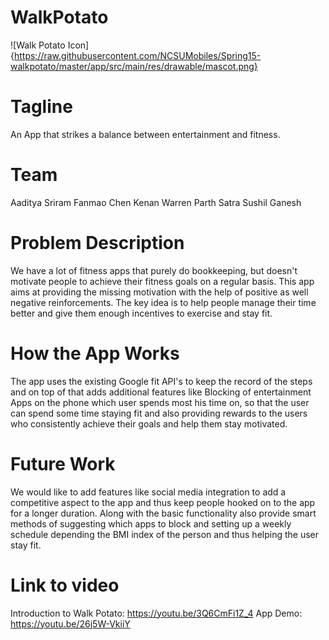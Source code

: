 # WalkPotato

![Walk Potato Icon] {https://raw.githubusercontent.com/NCSUMobiles/Spring15-walkpotato/master/app/src/main/res/drawable/mascot.png}

# Tagline
An App that strikes a balance between entertainment and fitness.

# Team 
Aaditya Sriram
Fanmao Chen 
Kenan Warren
Parth Satra
Sushil Ganesh

# Problem Description
We have a lot of fitness apps that purely do bookkeeping, but doesn't motivate people to achieve their fitness goals on a regular basis. This app aims at providing the missing motivation with the help of positive as well negative reinforcements. The key idea is to help people manage their time better and give them enough incentives to exercise and stay fit. 

# How the App Works

The app uses the existing Google fit API's to keep the record of the steps and on top of that adds additional features like Blocking of entertainment Apps on the phone which user spends most his time on, so that the user can spend some time staying fit and also providing rewards to the users who consistently achieve their goals and help them stay motivated. 

# Future Work 

We would like to add features like social media integration to add a competitive aspect to the app and thus keep people hooked on to the app for a longer duration. Along with the basic functionality also provide smart methods of suggesting which apps to block and setting up a weekly schedule depending the BMI index of the person and thus helping the user stay fit. 

# Link to video 
Introduction to Walk Potato: https://youtu.be/3Q6CmFi1Z_4
App Demo: https://youtu.be/26j5W-VkiiY


